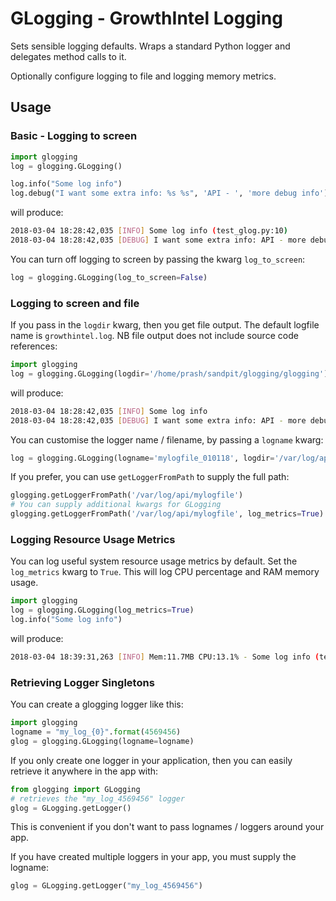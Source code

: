 
# GLogging - GrowthIntel Logging

Sets sensible logging defaults.
Wraps a standard Python logger and delegates method calls to it.

Optionally configure logging to file and logging memory metrics.

## Usage

### Basic - Logging to screen

```python
import glogging
log = glogging.GLogging()

log.info("Some log info")
log.debug("I want some extra info: %s %s", 'API - ', 'more debug info')
```
will produce:

```bash
2018-03-04 18:28:42,035 [INFO] Some log info (test_glog.py:10)
2018-03-04 18:28:42,035 [DEBUG] I want some extra info: API - more debug info (test_glog.py:11)
```
You can turn off logging to screen by passing the kwarg `log_to_screen`:
```python
log = glogging.GLogging(log_to_screen=False)
```

### Logging to screen and file

If you pass in the `logdir` kwarg, then you get file output. The default logfile name is `growthintel.log`. NB file output does not include source code references:

```python
import glogging
log = glogging.GLogging(logdir='/home/prash/sandpit/glogging/glogging')
```
will produce:

```bash
2018-03-04 18:28:42,035 [INFO] Some log info
2018-03-04 18:28:42,035 [DEBUG] I want some extra info: API - more debug info
```
You can customise the logger name / filename, by passing a `logname` kwarg:
```python
log = glogging.GLogging(logname='mylogfile_010118', logdir='/var/log/api')
```
If you prefer, you can use `getLoggerFromPath` to supply the full path:
```python
glogging.getLoggerFromPath('/var/log/api/mylogfile')
# You can supply additional kwargs for GLogging
glogging.getLoggerFromPath('/var/log/api/mylogfile', log_metrics=True)
```

### Logging Resource Usage Metrics

You can log useful system resource usage metrics by default. Set the `log_metrics` kwarg to `True`.
This will log CPU percentage and RAM memory usage.

```python
import glogging
log = glogging.GLogging(log_metrics=True)
log.info("Some log info")
```
will produce:

```bash
2018-03-04 18:39:31,263 [INFO] Mem:11.7MB CPU:13.1% - Some log info (test_glog.py:10)
```

### Retrieving Logger Singletons

You can create a glogging logger like this:
```python
import glogging
logname = "my_log_{0}".format(4569456)
glog = glogging.GLogging(logname=logname)
```

If you only create one logger in your application, then you can easily retrieve it anywhere in the app with:
```python
from glogging import GLogging
# retrieves the "my_log_4569456" logger
glog = GLogging.getLogger()
```
This is convenient if you don't want to pass lognames / loggers around your app.

If you have created multiple loggers in your app, you must supply the logname:
```python
glog = GLogging.getLogger("my_log_4569456")
```
